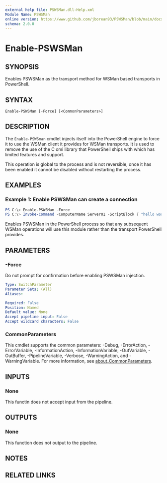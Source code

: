```yaml
---
external help file: PSWSMan.dll-Help.xml
Module Name: PSWSMan
online version: https://www.github.com/jborean93/PSWSMan/blob/main/docs/en-US/Enable-PSWSMan.md
schema: 2.0.0
---
```


# Enable-PSWSMan

## SYNOPSIS
Enables PSWSMan as the transport method for WSMan based transports in PowerShell.

## SYNTAX

```
Enable-PSWSMan [-Force] [<CommonParameters>]
```

## DESCRIPTION
The `Enable-PSWSman` cmdlet injects itself into the PowerShell engine to force it to use the WSMan client it provides for WSMan transports.
It is used to remove the use of the C omi library that PowerShell ships with which has limited features and support.

This operation is global to the process and is not reversible, once it has been enabled it cannot be disabled without restarting the process.

## EXAMPLES

### Example 1: Enable PSWSMan can create a connection
```powershell
PS C:\> Enable-PSWSMan -Force
PS C:\> Invoke-Command -ComputerName Server01 -ScriptBlock { "hello world!" }
```

Enables PSWSMan in the PowerShell process so that any subsequent WSMan operations will use this module rather than the transport PowerShell provides.

## PARAMETERS

### -Force
Do not prompt for confirmation before enabling PSWSMan injection.

```yaml
Type: SwitchParameter
Parameter Sets: (All)
Aliases:

Required: False
Position: Named
Default value: None
Accept pipeline input: False
Accept wildcard characters: False
```

### CommonParameters
This cmdlet supports the common parameters: -Debug, -ErrorAction, -ErrorVariable, -InformationAction, -InformationVariable, -OutVariable, -OutBuffer, -PipelineVariable, -Verbose, -WarningAction, and -WarningVariable. For more information, see [about_CommonParameters](http://go.microsoft.com/fwlink/?LinkID=113216).

## INPUTS

### None
This functin does not accept input from the pipeline.

## OUTPUTS

### None
This function does not output to the pipeline.

## NOTES

## RELATED LINKS

